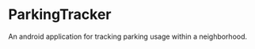 ParkingTracker
==============

An android application for tracking parking usage within a neighborhood.
